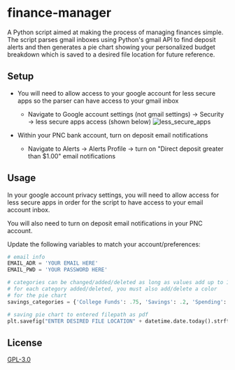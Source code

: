 # finance-manager

A Python script aimed at making the process of managing finances simple. The script parses gmail inboxes
using Python's gmail API to find deposit alerts and then generates a pie chart showing your personalized budget breakdown
which is saved to a desired file location for future reference.

## Setup
  - You will need to allow access to your google account for less secure apps so the parser can have access to your gmail inbox
    - Navigate to Google account settings (not gmail settings) -> Security -> less secure apps access (shown below)
![less_secure_apps](https://user-images.githubusercontent.com/39466067/64708301-049ce300-d47a-11e9-9d99-4f9ec244e142.png)

  - Within your PNC bank account, turn on deposit email notifications
    - Navigate to Alerts -> Alerts Profile -> turn on "Direct deposit greater than $1.00" email notifications

## Usage

In your google account privacy settings, you will need to allow access for less secure apps in order for the
script to have access to your email account inbox.

You will also need to turn on deposit email notifications in your PNC account.

Update the following variables to match your account/preferences:

```python
# email info
EMAIL_ADR = 'YOUR EMAIL HERE'
EMAIL_PWD = 'YOUR PASSWORD HERE'

# categories can be changed/added/deleted as long as values add up to 1.0.
# for each category added/deleted, you must also add/delete a color
# for the pie chart
savings_categories = {'College Funds': .75, 'Savings': .2, 'Spending': .05}

# saving pie chart to entered filepath as pdf
plt.savefig("ENTER DESIRED FILE LOCATION" + datetime.date.today().strftime("%b%d") + ".pdf", bbox_inches="tight"
```

## License
[GPL-3.0](https://choosealicense.com/licenses/gpl-3.0/)
